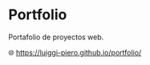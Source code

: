 # Portfolio

Portafolio de proyectos web.

:globe_with_meridians: https://luiggi-piero.github.io/portfolio/

</br>

